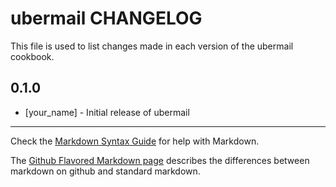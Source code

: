 ubermail CHANGELOG
==================

This file is used to list changes made in each version of the ubermail cookbook.

0.1.0
-----
- [your_name] - Initial release of ubermail

- - -
Check the [Markdown Syntax Guide](http://daringfireball.net/projects/markdown/syntax) for help with Markdown.

The [Github Flavored Markdown page](http://github.github.com/github-flavored-markdown/) describes the differences between markdown on github and standard markdown.
